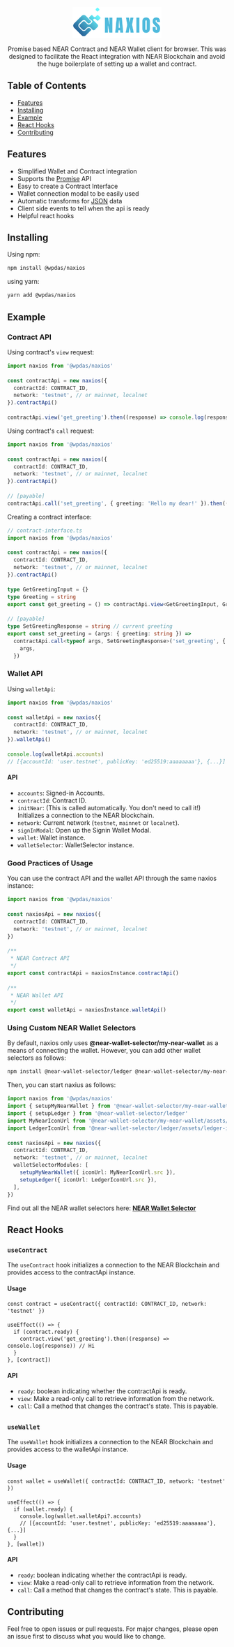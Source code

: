 <div align="center">
   <img src="./md/naxios-logo.png" height="70px" /></a><br>
</div>

<p align="center">Promise based NEAR Contract and NEAR Wallet client for browser. This was designed to facilitate the React integration with NEAR Blockchain and avoid the huge boilerplate of setting up a wallet and contract.</p>

## Table of Contents

- [Features](#features)
- [Installing](#installing)
- [Example](#example)
- [React Hooks](#react-hooks)
- [Contributing](#contributing)

## Features

- Simplified Wallet and Contract integration
- Supports the [Promise](https://developer.mozilla.org/en-US/docs/Web/JavaScript/Reference/Global_Objects/Promise) API
- Easy to create a Contract Interface
- Wallet connection modal to be easily used
- Automatic transforms for [JSON](https://www.json.org/json-en.html) data
- Client side events to tell when the api is ready
- Helpful react hooks

## Installing

Using npm:

```bash
npm install @wpdas/naxios
```

using yarn:

```bash
yarn add @wpdas/naxios
```

## Example

### Contract API

Using contract's `view` request:

```ts
import naxios from '@wpdas/naxios'

const contractApi = new naxios({
  contractId: CONTRACT_ID,
  network: 'testnet', // or mainnet, localnet
}).contractApi()

contractApi.view('get_greeting').then((response) => console.log(response)) // Hi
```

Using contract's `call` request:

```ts
import naxios from '@wpdas/naxios'

const contractApi = new naxios({
  contractId: CONTRACT_ID,
  network: 'testnet', // or mainnet, localnet
}).contractApi()

// [payable]
contractApi.call('set_greeting', { greeting: 'Hello my dear!' }).then(() => console.log('Done!'))
```

Creating a contract interface:

```ts
// contract-interface.ts
import naxios from '@wpdas/naxios'

const contractApi = new naxios({
  contractId: CONTRACT_ID,
  network: 'testnet', // or mainnet, localnet
}).contractApi()

type GetGreetingInput = {}
type Greeting = string
export const get_greeting = () => contractApi.view<GetGreetingInput, Greeting>('get_greeting')

// [payable]
type SetGreetingResponse = string // current greeting
export const set_greeting = (args: { greeting: string }) =>
  contractApi.call<typeof args, SetGreetingResponse>('set_greeting', {
    args,
  })
```

### Wallet API

Using `walletApi`:

```ts
import naxios from '@wpdas/naxios'

const walletApi = new naxios({
  contractId: CONTRACT_ID,
  network: 'testnet', // or mainnet, localnet
}).walletApi()

console.log(walletApi.accounts)
// [{accountId: 'user.testnet', publicKey: 'ed25519:aaaaaaaa'}, {...}]
```

#### API

- `accounts`: Signed-in Accounts.
- `contractId`: Contract ID.
- `initNear`: (This is called automatically. You don't need to call it!) Initializes a connection to the NEAR blockchain.
- `network`: Current network (`testnet`, `mainnet` or `localnet`).
- `signInModal`: Open up the Signin Wallet Modal.
- `wallet`: Wallet instance.
- `walletSelector`: WalletSelector instance.

### Good Practices of Usage

You can use the contract API and the wallet API through the same naxios instance:

```ts
import naxios from '@wpdas/naxios'

const naxiosApi = new naxios({
  contractId: CONTRACT_ID,
  network: 'testnet', // or mainnet, localnet
})

/**
 * NEAR Contract API
 */
export const contractApi = naxiosInstance.contractApi()

/**
 * NEAR Wallet API
 */
export const walletApi = naxiosInstance.walletApi()
```

### Using Custom NEAR Wallet Selectors

By default, naxios only uses **@near-wallet-selector/my-near-wallet** as a means of connecting the wallet. However, you can add other wallet selectors as follows:

```sh
npm install @near-wallet-selector/ledger @near-wallet-selector/my-near-wallet
```

Then, you can start naxius as follows:

```ts
import naxios from '@wpdas/naxios'
import { setupMyNearWallet } from '@near-wallet-selector/my-near-wallet'
import { setupLedger } from '@near-wallet-selector/ledger'
import MyNearIconUrl from '@near-wallet-selector/my-near-wallet/assets/my-near-wallet-icon.png'
import LedgerIconUrl from '@near-wallet-selector/ledger/assets/ledger-icon.png'

const naxiosApi = new naxios({
  contractId: CONTRACT_ID,
  network: 'testnet', // or mainnet, localnet
  walletSelectorModules: [
    setupMyNearWallet({ iconUrl: MyNearIconUrl.src }),
    setupLedger({ iconUrl: LedgerIconUrl.src }),
  ],
})
```

Find out all the NEAR wallet selectors here: [**NEAR Wallet Selector**](https://github.com/near/wallet-selector)

## React Hooks

### `useContract`

The `useContract` hook initializes a connection to the NEAR Blockchain and provides access to the contractApi instance.

#### Usage

```tsx
const contract = useContract({ contractId: CONTRACT_ID, network: 'testnet' })

useEffect(() => {
  if (contract.ready) {
    contract.view('get_greeting').then((response) => console.log(response)) // Hi
  }
}, [contract])
```

#### API

- `ready`: boolean indicating whether the contractApi is ready.
- `view`: Make a read-only call to retrieve information from the network.
- `call`: Call a method that changes the contract's state. This is payable.

<!-- To add a separator line -->

##

<!-- To add a separator line -->

### `useWallet`

The `useWallet` hook initializes a connection to the NEAR Blockchain and provides access to the walletApi instance.

#### Usage

```tsx
const wallet = useWallet({ contractId: CONTRACT_ID, network: 'testnet' })

useEffect(() => {
  if (wallet.ready) {
    console.log(wallet.walletApi?.accounts)
    // [{accountId: 'user.testnet', publicKey: 'ed25519:aaaaaaaa'}, {...}]
  }
}, [wallet])
```

#### API

- `ready`: boolean indicating whether the contractApi is ready.
- `view`: Make a read-only call to retrieve information from the network.
- `call`: Call a method that changes the contract's state. This is payable.

<!-- To add a separator line -->

##

<!-- To add a separator line -->

## Contributing

Feel free to open issues or pull requests. For major changes, please open an issue first to discuss what you would like to change.
